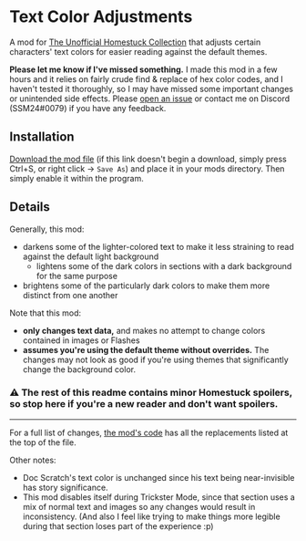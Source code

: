 # Text Color Adjustments
A mod for [The Unofficial Homestuck Collection](https://bambosh.github.io/unofficial-homestuck-collection/) that adjusts certain characters' text colors for easier reading against the default themes.

**Please let me know if I've missed something.** I made this mod in a few hours and it relies on fairly crude find & replace of hex color codes, and I haven't tested it thoroughly, so I may have missed some important changes or unintended side effects. Please [open an issue](https://github.com/SSM240/TUHC-TextColorAdjustments/issues) or contact me on Discord (SSM24#0079) if you have any feedback.

## Installation
[Download the mod file](https://raw.githubusercontent.com/SSM240/TUHC-TextColorAdjustments/main/ssm24-textcolor.js) (if this link doesn't begin a download, simply press Ctrl+S, or right click -> `Save As`) and place it in your mods directory. Then simply enable it within the program.

## Details
Generally, this mod:
- darkens some of the lighter-colored text to make it less straining to read against the default light background
    - lightens some of the dark colors in sections with a dark background for the same purpose
- brightens some of the particularly dark colors to make them more distinct from one another

Note that this mod:
- **only changes text data,** and makes no attempt to change colors contained in images or Flashes
- **assumes you're using the default theme without overrides.** The changes may not look as good if you're using themes that significantly change the background color.

### :warning: The rest of this readme contains minor Homestuck spoilers, so stop here if you're a new reader and don't want spoilers.

---

For a full list of changes, [the mod's code](/ssm24-textcolor.js) has all the replacements listed at the top of the file.

Other notes:
- Doc Scratch's text color is unchanged since his text being near-invisible has story significance.
- This mod disables itself during Trickster Mode, since that section uses a mix of normal text and images so any changes would result in inconsistency. (And also I feel like trying to make things more legible during that section loses part of the experience :p)
